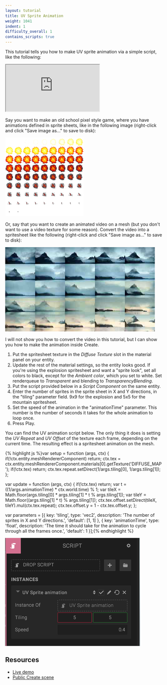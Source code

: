 ```yaml
---
layout: tutorial
title: UV Sprite Animation
weight: 1041
indent: 1
difficulty_overall: 1
contains_scripts: true
---
```

This tutorial tells you how to make UV sprite animation via a simple script, like the following:

<iframe allowfullscreen src="https://c1.goote.ch/5a3c485848cf4289bed1af5213b70d41.scene"></iframe>

Say you want to make an old school pixel style game, where you have animations defined in sprite sheets, like in the following image (right-click and click "Save image as..." to save to disk):

<img src="spritesheet.png" style="max-width:50%"/>

Or, say that you want to create an animated video on a mesh (but you don't want to use a video texture for some reason). Convert the video into a spritesheet like the following (right-click and click "Save image as..." to save to disk):

![](sprite-video.jpg)

I will not show you how to convert the video in this tutorial, but I can show you how to make the animation inside Create.

1. Put the spritesheet texture in the *Diffuse Texture* slot in the material panel on your entity.
2. Update the rest of the material settings, so the entity looks good. If you're using the explosion spritesheet and want a "sprite look", set all colors to black, except for the *Ambient color*, which you set to white. Set renderqueue to *Transparent* and blending to *TransparencyBlending*.
3. Put the script provided below in a *Script Component* on the same entity.
4. Enter the number of sprites in the sprite sheet in X and Y directions, in the "tiling" parameter field. 9x9 for the explosion and 5x5 for the mountain spritesheet.
5. Set the speed of the animation in the "animationTime" parameter. This number is the number of seconds it takes for the whole animation to loop once.
6. Press Play.

You can find the UV animation script below. The only thing it does is setting the *UV Repeat* and *UV Offset* of the texture each frame, depending on the current time. The resulting effect is a spritesheet animation on the mesh.

{% highlight js %}var setup = function (args, ctx) {
  if(!ctx.entity.meshRendererComponent) return;
  ctx.tex = ctx.entity.meshRendererComponent.materials[0].getTexture('DIFFUSE_MAP');
  if(!ctx.tex) return;
  ctx.tex.repeat.setDirect(1/args.tiling[0], 1/args.tiling[1]);
};

var update = function (args, ctx) {
  if(!ctx.tex) return;
  var t = ((1/args.animationTime) * ctx.world.time) % 1;
  var tileX = Math.floor(args.tiling[0] * args.tiling[1] * t % args.tiling[1]);
  var tileY = Math.floor((args.tiling[1] * t) % args.tiling[1]);
  ctx.tex.offset.setDirect(tileX, tileY).mul(ctx.tex.repeat);
  ctx.tex.offset.y = 1 - ctx.tex.offset.y;
};

var parameters = [{
  key: 'tiling',
  type: 'vec2',
  description: 'The number of sprites in X and Y directions.',
  'default': [1, 1]
}, {
  key: 'animationTime',
  type: 'float',
  description: 'The time it should take for the animation to cycle through all the frames once.',
  'default': 1
}];{% endhighlight %}

![](sprite-uv-animation-script.png)

## Resources

* [Live demo](https://c1.goote.ch/5a3c485848cf4289bed1af5213b70d41.scene)
* [Public Create scene](https://create.goocreate.com/edit/5a3c485848cf4289bed1af5213b70d41.scene)